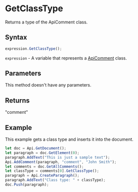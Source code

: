 # GetClassType

Returns a type of the ApiComment class.

## Syntax

```javascript
expression.GetClassType();
```

`expression` - A variable that represents a [ApiComment](../ApiComment.md) class.

## Parameters

This method doesn't have any parameters.

## Returns

"comment"

## Example

This example gets a class type and inserts it into the document.

```javascript editor-docx
let doc = Api.GetDocument();
let paragraph = doc.GetElement(0);
paragraph.AddText("This is just a sample text");
Api.AddComment(paragraph, "comment", "John Smith");
let comments = doc.GetAllComments();
let classType = comments[0].GetClassType();
paragraph = Api.CreateParagraph();
paragraph.AddText("Class type: " + classType);
doc.Push(paragraph);
```
